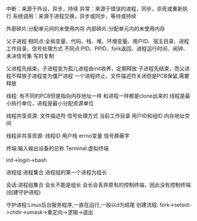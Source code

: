 中断：来源于外设，异步，持续
异常：来源于错误的进程，同步，杀死或重新执行
系统调用：来源于进程交换，异步或同步，等待或持续

外部碎片:分配单元间的未使用内存
内部碎片:分配单元内的未使用内存

父子进程
相同点:全局变量、代码、栈、堆、环境变量、用户ID、宿主目录、进程工作目录、信号处理方式
不同点:PID、PPID、fork返回、进程运行时间、闹钟、未决信号集
写时复制

父进程先结束，子进程变为孤儿进程由init收养，定期释放
子进程先结束，而父进程不释放子进程变为僵尸进程
一个进程终止，文件描述符关闭但是PCB保留,需要释放

线程:
有不同的PCB但是指向内存地址一样
和进程一样都是clone出来的
线程是最小执行单位，进程是最小分配资源单位

线程共享资源:
文件描述符
信号处理方式
当前工作目录
用户ID和组ID
内存地址空间

线程非共享资源:
线程ID
用户栈
errno变量
信号屏蔽字

终端:输入输出设备的总称
Terminal:虚拟终端

init->login->bash

进程组:进程集合
进程组的第一个进程为组长

会话:进程组集合
会长不能是组长
会长会丢弃原有的控制终端，因此没有控制终端(创建守护进程)

守护进程:Linux后台服务程序,一直在运行,一般以d为结尾
创建流程:
fork->setsid->chdir->umask->重定向->逻辑->退出


